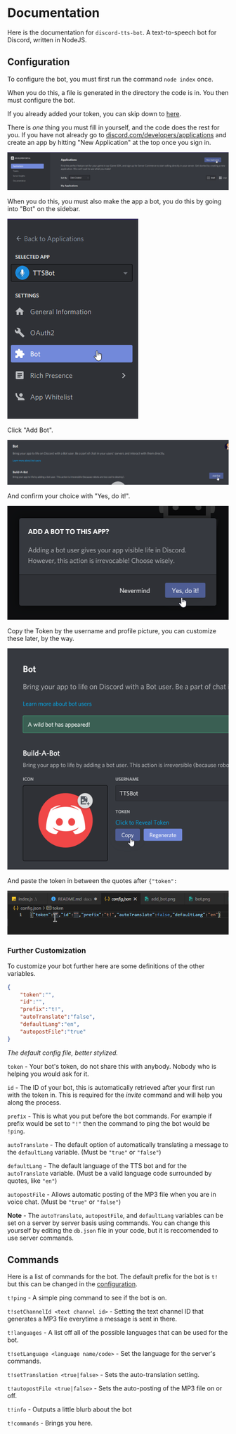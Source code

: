# Documentation
Here is the documentation for ``discord-tts-bot``. A text-to-speech bot for Discord, written in NodeJS.

## Configuration
To configure the bot, you must first run the command ``node index`` once.

When you do this, a file is generated in the directory the code is in. You then must configure the bot.

If you already added your token, you can skip down to [here](#further-customization).

There is *one* thing you must fill in yourself, and the code does the rest for you. If you have not already go to [discord.com/developers/applications](https://discord.com/developers/applications) and create an app by hitting "New Application" at the top once you sign in.

![Here is where you find "New Application", where the cursor is](/docs/assets/new_app.png)

When you do this, you must also make the app a bot, you do this by going into "Bot" on the sidebar.

![Bot, pictured where the cursor is](/docs/assets/bot.png)

Click "Add Bot".

!["Add Bot"](/docs/assets/add_bot.png)

And confirm your choice with "Yes, do it!".

!["Yes, do it!"](/docs/assets/do_it.png)

Copy the Token by the username and profile picture, you can customize these later, by the way.

![Copy the token by the username and profile picture](/docs/assets/token.png)

And paste the token in between the quotes after ``{"token":``

![Put the token where the cursor is](/docs/assets/paste.png)

### Further Customization

To customize your bot further here are some definitions of the other variables.

```json
{
    "token":"",
    "id":"",
    "prefix":"t!",
    "autoTranslate":"false",
    "defaultLang":"en",
    "autopostFile":"true"
}
```

*The default config file, better stylized.*

``token`` - Your bot's token, do not share this with anybody. Nobody who is helping you would ask for it.

``id`` - The ID of your bot, this is automatically retrieved after your first run with the token in. This is required for the *invite* command and will help you along the process.

``prefix`` - This is what you put before the bot commands. For example if prefix would be set to ``"!"`` then the command to ping the bot would be ``!ping``.

``autoTranslate`` - The default option of automatically translating a message to the ``defaultLang`` variable. (Must be ``"true"`` or ``"false"``)

``defaultLang`` - The default language of the TTS bot and for the ``autoTranslate`` variable. (Must be a valid language code surrounded by quotes, like ``"en"``)

``autopostFile`` - Allows automatic posting of the MP3 file when you are in voice chat. (Must be ``"true"`` or ``"false"``)

**Note** - The ``autoTranslate``, ``autopostFile``, and ``defaultLang`` variables can be set on a server by server basis using commands. You can change this yourself by editing the ``db.json`` file in your code, but it is reccomended to use server commands.

## Commands
Here is a list of commands for the bot. The default prefix for the bot is ``t!`` but this can be changed in the [configuration](#configuration).

``t!ping`` - A simple ping command to see if the bot is on.

``t!setChannelId <text channel id>`` - Setting the text channel ID that generates a MP3 file everytime a message is sent in there.

``t!languages`` - A list off all of the possible languages that can be used for the bot.

``t!setLanguage <language name/code>`` - Set the language for the server's commands.

``t!setTranslation <true|false>`` - Sets the auto-translation setting.

``t!autopostFile <true|false>`` - Sets the auto-posting of the MP3 file on or off.

``t!info`` - Outputs a little blurb about the bot

``t!commands`` - Brings you here.